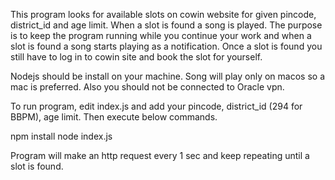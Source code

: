 
This program looks for available slots on cowin website for given pincode, district_id and age limit. When a slot is found a song is played. The purpose is to keep the program running while you continue your work and when a slot is found a song starts playing as a notification. Once a slot is found you still have to log in to cowin site and book the slot for yourself.

Nodejs should be install on your machine. Song will play only on macos so a mac is preferred. Also you should not be connected to Oracle vpn.

To run program, edit index.js and add your pincode, district_id (294 for BBPM), age limit. Then execute below commands.

npm install
node index.js

Program will make an http request every 1 sec and keep repeating until a slot is found.
